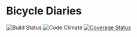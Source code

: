 # Bicycle Diaries

![Build Status](https://codeship.com/projects/a2074f00-078c-0135-ac81-5eca1b05dde3/status?branch=master)
![Code Climate](https://codeclimate.com/github/harrisonmuskat/bicycle-diaries.png)
[![Coverage Status](https://coveralls.io/repos/github/harrisonmuskat/bicycle-diaries/badge.svg)](https://coveralls.io/github/harrisonmuskat/bicycle-diaries)
